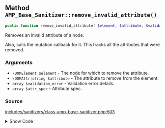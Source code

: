 ## Method `AMP_Base_Sanitizer::remove_invalid_attribute()`

```php
public function remove_invalid_attribute( $element, $attribute, $validation_error = array(), $attr_spec = array() );
```

Removes an invalid attribute of a node.

Also, calls the mutation callback for it. This tracks all the attributes that were removed.

### Arguments

* `\DOMElement $element` - The node for which to remove the attribute.
* `\DOMAttr|string $attribute` - The attribute to remove from the element.
* `array $validation_error` - Validation error details.
* `array $attr_spec` - Attribute spec.

### Source

[includes/sanitizers/class-amp-base-sanitizer.php:503](https://github.com/ampproject/amp-wp/blob/develop/includes/sanitizers/class-amp-base-sanitizer.php#L503-L531)

<details>
<summary>Show Code</summary>
```php
public function remove_invalid_attribute( $element, $attribute, $validation_error = [], $attr_spec = [] ) {
	if ( DevMode::isExemptFromValidation( $element ) ) {
		return false;
	}
	if ( is_string( $attribute ) ) {
		$node = $element->getAttributeNode( $attribute );
	} else {
		$node = $attribute;
	}
	// Catch edge condition (no known possible way to reach).
	if ( ! ( $node instanceof DOMAttr ) || $element !== $node->parentNode ) {
		return false;
	}
	$should_remove = $this->should_sanitize_validation_error( $validation_error, compact( 'node' ) );
	if ( $should_remove ) {
		$allow_empty  = ! empty( $attr_spec[ AMP_Rule_Spec::VALUE_URL ][ AMP_Rule_Spec::ALLOW_EMPTY ] );
		$is_href_attr = ( isset( $attr_spec[ AMP_Rule_Spec::VALUE_URL ] ) && 'href' === $node->nodeName );
		if ( $allow_empty && ! $is_href_attr ) {
			$node->nodeValue = '';
		} else {
			$element->removeAttributeNode( $node );
		}
	}
	return $should_remove;
}
```
</details>
